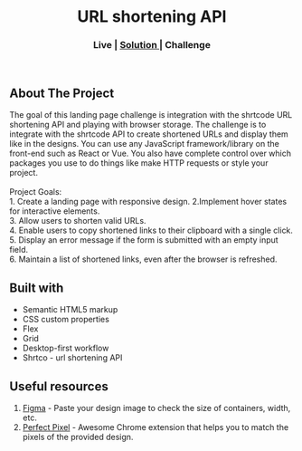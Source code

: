 <h1 align="center">URL shortening API </h1>

<div align="center">
  <h3>
    <a >
      Live
    </a>
    <span> | </span>
    <a href="">
      Solution
    </a>
   <span> | </span>
    <a>
      Challenge
    </a>
  </h3>
</div>

<br>


## About The Project

<p>The goal of this landing page challenge is integration with the shrtcode URL shortening API and playing with browser storage.
The challenge is to integrate with the shrtcode API to create shortened URLs and display them like in the designs.
You can use any JavaScript framework/library on the front-end such as React or Vue. You also have complete control over which packages you use to do things like make HTTP requests or style your project.
<br><br>Project Goals:
<br>1. Create a landing page with responsive design.
2.Implement hover states for interactive elements.
<br>
3. Allow users to shorten valid URLs.
<br>
4. Enable users to copy shortened links to their clipboard with a single click.
<br>
  5. Display an error message if the form is submitted with an empty input field.
  <br>
  6. Maintain a list of shortened links, even after the browser is refreshed.

## Built with 

- Semantic HTML5 markup
- CSS custom properties
- Flex
- Grid
- Desktop-first workflow
- Shrtco - url shortening API

## Useful resources

1. <a href="https://www.figma.com/">Figma</a> - Paste your design image to check the size of containers, width, etc.
2. <a href="https://chrome.google.com/webstore/detail/perfectpixel-by-welldonec/dkaagdgjmgdmbnecmcefdhjekcoceebi">Perfect Pixel</a> - Awesome Chrome extension that helps you to match the pixels of the provided design.


